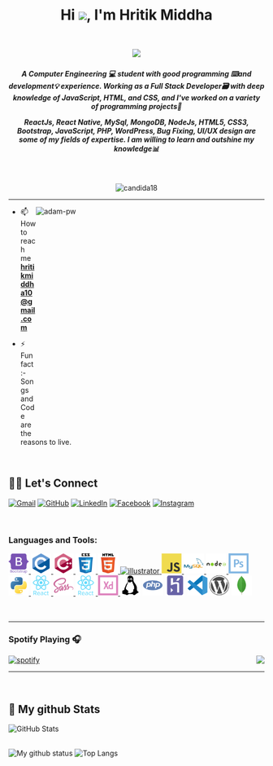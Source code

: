 <h1 align="center">Hi <img src="https://media.giphy.com/media/hvRJCLFzcasrR4ia7z/giphy.gif" width="35">, I'm Hritik Middha</h1>
<br>
<p align="center">
  <a href="https://github.com/DenverCoder1/readme-typing-svg"><img src="https://readme-typing-svg.herokuapp.com?lines=Computer+Science+Student;Full+Stack+Web+Developer;DS%20|%20AI%20|%20ML%20Enthusiast;Graphic%20Designer;Always%20learning%20new%20things&center=true&width=500&height=50"></a>
</p>
<h5 align="center">A Computer Engineering 💻 student with good programming ⌨️and development💡 experience.
Working as a Full Stack Developer🗃️ with deep knowledge of JavaScript, HTML, and CSS, and I've worked on a variety of programming projects🧾

ReactJs, React Native, MySql, MongoDB, NodeJs, HTML5, CSS3, Bootstrap, JavaScript, PHP, WordPress, Bug Fixing, UI/UX design are some of my fields of expertise. I am willing to learn and outshine my knowledge📊</h5>
<br>
<p align="center"> <img src="https://komarev.com/ghpvc/?username=candida18&label=Profile%20views&color=0e75b6&style=plastic" alt="candida18" /> </p>
<hr>

<p><img align="right" src="https://github.com/Adam-pw/Adam-pw/blob/main/animation_500_kxa883sd.gif" alt="adam-pw" width="450px"
      height="450px"/></p>


- 📫 How to reach me **hritikmiddha10@gmail.com**

- ⚡ Fun fact :- Songs and Code are the reasons to live.

<br>

## 🙋‍♀️ Let's Connect
<p>
	<a href="mailto:candida.noronha18@gmail.com"><img src="https://img.icons8.com/bubbles/50/000000/gmail.png" alt="Gmail"/></a>
	<a href="https://github.com/Candida18"><img src="https://img.icons8.com/bubbles/50/000000/github.png" alt="GitHub"/></a>
	<a href="https://www.linkedin.com/in/hritik-middha10/"><img src="https://img.icons8.com/bubbles/50/000000/linkedin.png" alt="LinkedIn"/></a>
	<a href="https://www.facebook.com/hritik.middha10/"><img src="https://img.icons8.com/bubbles/50/000000/facebook-new.png" alt="Facebook"/></a>
	<a href="https://www.instagram.com/hritikarora._"><img src="https://img.icons8.com/bubbles/50/000000/instagram.png" alt="Instagram"/></a>
</p>
</p>

<br>
<h3 align="left">Languages and Tools:</h3>
<p align="left"> 
  <a href="https://getbootstrap.com" target="_blank" rel="noreferrer">
    <img src="https://raw.githubusercontent.com/devicons/devicon/master/icons/bootstrap/bootstrap-plain-wordmark.svg"
      alt="bootstrap" width="40" height="40" /> </a> 
  <a href="https://www.cprogramming.com/" target="_blank"
    rel="noreferrer"> <img src="https://raw.githubusercontent.com/devicons/devicon/master/icons/c/c-original.svg"
      alt="c" width="40" height="40" /> </a> 
  <a href="https://www.w3schools.com/cpp/" target="_blank" rel="noreferrer">
    <img src="https://raw.githubusercontent.com/devicons/devicon/master/icons/cplusplus/cplusplus-original.svg"
      alt="cplusplus" width="40" height="40" /> </a> 
  <a href="https://www.w3schools.com/css/" target="_blank"
    rel="noreferrer"> <img
      src="https://raw.githubusercontent.com/devicons/devicon/master/icons/css3/css3-original-wordmark.svg" alt="css3"
      width="40" height="40" /> </a> 
  <a href="https://www.w3.org/html/" target="_blank" rel="noreferrer"> <img
      src="https://raw.githubusercontent.com/devicons/devicon/master/icons/html5/html5-original-wordmark.svg"
      alt="html5" width="40" height="40" /> </a> 
  <a href="https://www.adobe.com/in/products/illustrator.html"
    target="_blank" rel="noreferrer"> <img
      src="https://www.vectorlogo.zone/logos/adobe_illustrator/adobe_illustrator-icon.svg" alt="illustrator" width="40"
      height="40" /> </a> 
<a href="https://developer.mozilla.org/en-US/docs/Web/JavaScript" target="_blank"
    rel="noreferrer"> <img
      src="https://raw.githubusercontent.com/devicons/devicon/master/icons/javascript/javascript-original.svg"
      alt="javascript" width="40" height="40" /> </a> 
  <a href="https://www.mysql.com/" target="_blank" rel="noreferrer"> <img
      src="https://raw.githubusercontent.com/devicons/devicon/master/icons/mysql/mysql-original-wordmark.svg"
      alt="mysql" width="40" height="40" /> </a> 
   <a href="https://nodejs.org" target="_blank" rel="noreferrer"> <img
      src="https://raw.githubusercontent.com/devicons/devicon/master/icons/nodejs/nodejs-original-wordmark.svg"
      alt="nodejs" width="40" height="40" /> </a> 
  </a> 
  <a href="https://www.photoshop.com/en" target="_blank"
    rel="noreferrer"> <img
      src="https://raw.githubusercontent.com/devicons/devicon/master/icons/photoshop/photoshop-line.svg" alt="photoshop"
      width="40" height="40" /> </a> 
  <a href="https://www.python.org" target="_blank" rel="noreferrer"> <img
      src="https://raw.githubusercontent.com/devicons/devicon/master/icons/python/python-original.svg" alt="python"
      width="40" height="40" /> </a> 
  <a href="https://reactjs.org/" target="_blank" rel="noreferrer"> <img
      src="https://raw.githubusercontent.com/devicons/devicon/master/icons/react/react-original-wordmark.svg"
      alt="react" width="40" height="40" /> </a> 
  <a href="https://sass-lang.com" target="_blank" rel="noreferrer"> <img
      src="https://raw.githubusercontent.com/devicons/devicon/master/icons/sass/sass-original.svg" alt="sass" width="40"
      height="40" /> </a> 
     <a href="https://reactjs.org/" target="_blank" rel="noreferrer"> <img
      src="https://github.com/devicons/devicon/blob/master/icons/react/react-original-wordmark.svg" alt="react" width="40"
      height="40" /> </a> 
      <a href="https://www.adobe.com/in/products/xd.html" target="_blank" rel="noreferrer"> <img
      src="https://github.com/devicons/devicon/blob/master/icons/xd/xd-line.svg" alt="xd" width="40"
      height="40" /> </a> 
      <a  target="_blank" rel="noreferrer"> <img
      src="https://github.com/devicons/devicon/blob/master/icons/linux/linux-plain.svg" alt="linux" width="40"
      height="40" /> </a> 
       <a  target="_blank" rel="noreferrer"> <img
      src="https://github.com/devicons/devicon/blob/master/icons/php/php-plain.svg" alt="php" width="40"
      height="40" /> </a> 
      <a  target="_blank" rel="noreferrer"> <img
      src="https://github.com/devicons/devicon/blob/master/icons/heroku/heroku-plain.svg" alt="heroku" width="40"
      height="40" /> </a> 
      <a  target="_blank" rel="noreferrer"> <img
      src="https://github.com/devicons/devicon/blob/master/icons/vscode/vscode-original.svg" alt="vscode" width="40"
      height="40" /> </a> 
      <a  target="_blank" rel="noreferrer"> <img
      src="https://github.com/devicons/devicon/blob/master/icons/wordpress/wordpress-plain.svg" alt="wordpress" width="40"
      height="40" /> </a> 
      <a  target="_blank" rel="noreferrer"> <img
      src="https://github.com/devicons/devicon/blob/master/icons/mongodb/mongodb-original.svg" alt="mongodb" width="40"
      height="40" /> </a> 
      
<br>
<br>
<br>
<hr>
<h3 align="left">Spotify Playing 🎧</h3>
 <a align="left" href="https://open.spotify.com/user/31hg5ke5zgwyhw5cwuk6x5z7rqq4" target="_blank" rel="noreferrer"> <img
      src="https://c.tenor.com/iczjaEFdW20AAAAC/spotify-music.gif" alt="spotify" width="650px"
      height="300px" /> </a>
      <img align="right" src="http://estruyf-github.azurewebsites.net/api/VisitorHit?user=Bgstatic&repo=Bgstatic&countColorcountColor&countColor=%237B1E7B"/>
<br>
<hr>
<br>
<h2>👀 My github Stats</h2>

<div>
    <img src="https://github-readme-streak-stats.herokuapp.com/?user=hritikm10" alt="GitHub Stats" /> <br/><br/>
</div>

 

![My github status](https://github-readme-stats.vercel.app/api?username=hritikm10&show_icons=true&include_all_commits=true)
![Top Langs](https://github-readme-stats.vercel.app/api/top-langs/?username=hritikm10&layout=compact)

